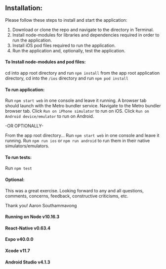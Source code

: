 ## Installation:

Please follow these steps to install and start the application:

1. Download or clone the repo and navigate to the directory in Terminal.
2. Install node-modules for libraries and dependencies required in order to run the application.
3. Install iOS pod files required to run the application.
4. Run the application and, optionally, test the application.

#### To Install node-modules and pod files:

cd into app root directory and run `npm install`
from the app root application directory, cd into the `/ios` directory and run `npm pod install`

#### To run application:

Run `npm start web` in one console and leave it running.
A browser tab should launch with the Metro bundler service.
Navigate to the Metro bundler browser tab.
Click `Run on iPhone simulator` to run on iOS.
Click `Run on Android device/emulator` to run on Android.

-OR OPTIONALLY-

From the app root directory...
Run `npm start web` in one console and leave it running.
Run `npm run ios` or `npm run android` to run them in their native simulators/emulators.

#### To run tests:

Run `npm test`

#### Optional:
This was a great exercise. Looking forward to any and all questions, comments, concerns, feedback, constructive criticisms, etc.

Thank you!
Aaron Southammavong

#### Running on Node v10.16.3
#### React-Native v0.63.4
#### Expo v40.0.0
#### Xcode v11.7
#### Android Studio v4.1.3
